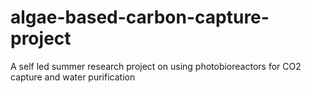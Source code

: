 # algae-based-carbon-capture-project
A self led summer research project on using photobioreactors for CO2 capture and water purification
